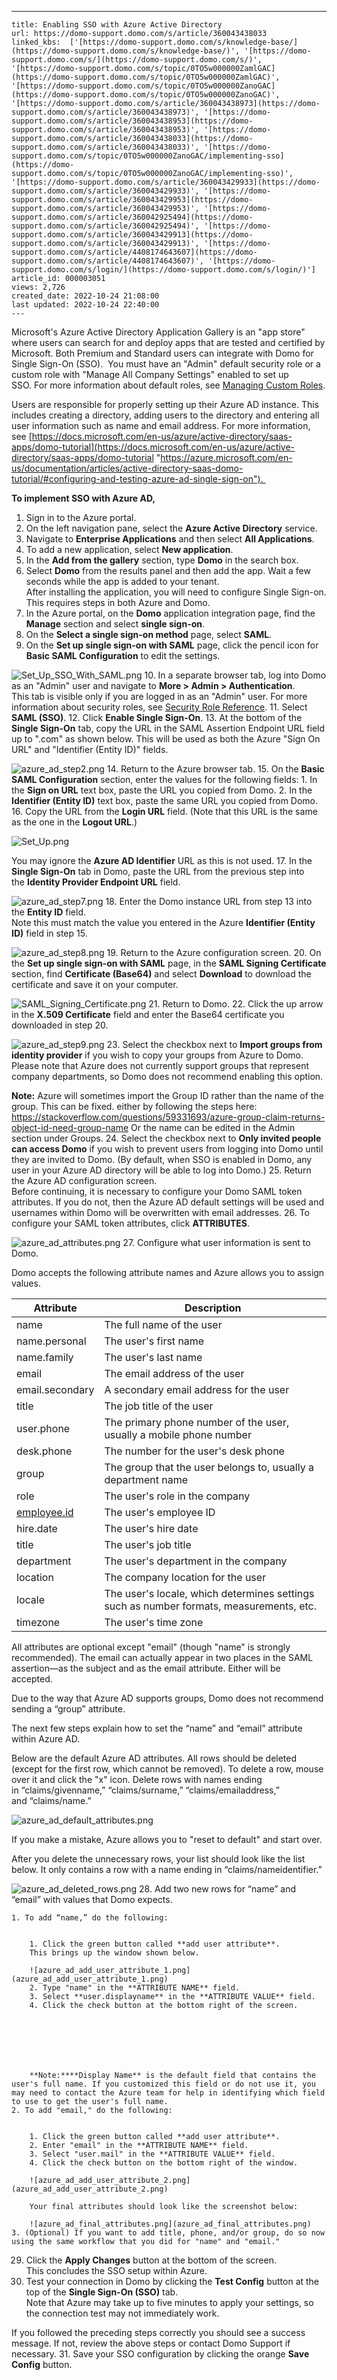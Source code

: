 ---
    title: Enabling SSO with Azure Active Directory
    url: https://domo-support.domo.com/s/article/360043438033
    linked_kbs:  ['[https://domo-support.domo.com/s/knowledge-base/](https://domo-support.domo.com/s/knowledge-base/)', '[https://domo-support.domo.com/s/](https://domo-support.domo.com/s/)', '[https://domo-support.domo.com/s/topic/0TO5w000000ZamlGAC](https://domo-support.domo.com/s/topic/0TO5w000000ZamlGAC)', '[https://domo-support.domo.com/s/topic/0TO5w000000ZanoGAC](https://domo-support.domo.com/s/topic/0TO5w000000ZanoGAC)', '[https://domo-support.domo.com/s/article/360043438973](https://domo-support.domo.com/s/article/360043438973)', '[https://domo-support.domo.com/s/article/360043438953](https://domo-support.domo.com/s/article/360043438953)', '[https://domo-support.domo.com/s/article/360043438033](https://domo-support.domo.com/s/article/360043438033)', '[https://domo-support.domo.com/s/topic/0TO5w000000ZanoGAC/implementing-sso](https://domo-support.domo.com/s/topic/0TO5w000000ZanoGAC/implementing-sso)', '[https://domo-support.domo.com/s/article/360043429933](https://domo-support.domo.com/s/article/360043429933)', '[https://domo-support.domo.com/s/article/360043429953](https://domo-support.domo.com/s/article/360043429953)', '[https://domo-support.domo.com/s/article/360042925494](https://domo-support.domo.com/s/article/360042925494)', '[https://domo-support.domo.com/s/article/360043429913](https://domo-support.domo.com/s/article/360043429913)', '[https://domo-support.domo.com/s/article/4408174643607](https://domo-support.domo.com/s/article/4408174643607)', '[https://domo-support.domo.com/s/login/](https://domo-support.domo.com/s/login/)']
    article_id: 000003051
    views: 2,726
    created_date: 2022-10-24 21:08:00
    last updated: 2022-10-24 22:40:00
    ---



Microsoft's Azure Active Directory Application Gallery is an "app store" where users can search for and deploy apps that are tested and certified by Microsoft. Both Premium and Standard users can integrate with Domo for Single Sign-On (SSO).  You must have an "Admin" default security role or a custom role with "Manage All Company Settings" enabled to set up SSO. For more information about default roles, see [Managing Custom Roles](/s/article/360043438973 "Default Security Role Reference").


Users are responsible for properly setting up their Azure AD instance. This includes creating a directory, adding users to the directory and entering all user information such as name and email address. For more information, see [https://docs.microsoft.com/en-us/azure/active-directory/saas-apps/domo-tutorial](https://docs.microsoft.com/en-us/azure/active-directory/saas-apps/domo-tutorial "https://azure.microsoft.com/en-us/documentation/articles/active-directory-saas-domo-tutorial/#configuring-and-testing-azure-ad-single-sign-on"). 


**To implement SSO with Azure AD,**


1. Sign in to the Azure portal.
2. On the left navigation pane, select the **Azure Active Directory** service.
3. Navigate to **Enterprise Applications** and then select **All Applications**.
4. To add a new application, select **New application**.
5. In the **Add from the gallery** section, type **Domo** in the search box.
6. Select **Domo** from the results panel and then add the app. Wait a few seconds while the app is added to your tenant.  
After installing the application, you will need to configure Single Sign-on. This requires steps in both Azure and Domo.
7. In the Azure portal, on the **Domo** application integration page, find the **Manage** section and select **single sign-on**.
8. On the **Select a single sign-on method** page, select **SAML**.
9. On the **Set up single sign-on with SAML** page, click the pencil icon for **Basic SAML Configuration** to edit the settings.  
  



![Set_Up_SSO_With_SAML.png](Set_Up_SSO_With_SAML.png)
10. In a separate browser tab, log into Domo as an "Admin" user and navigate to **More > Admin > Authentication**.  
This tab is visible only if you are logged in as an "Admin" user. For more information about security roles, see [Security Role Reference](/s/article/360043438953).
11. Select **SAML (SSO)**.
12. Click **Enable Single Sign-On**.
13. At the bottom of the **Single Sign-On** tab, copy the URL in the SAML Assertion Endpoint URL field up to ".com" as shown below. This will be used as both the Azure "Sign On URL" and "Identifier (Entity ID)" fields.  
  
![azure_ad_step2.png](azure_ad_step2.png)
14. Return to the Azure browser tab.
15. On the **Basic SAML Configuration** section, enter the values for the following fields:
	1. In the **Sign on URL** text box, paste the URL you copied from Domo.
	2. In the **Identifier (Entity ID)** text box, paste the same URL you copied from Domo.
16. Copy the URL from the **Login URL** field. (Note that this URL is the same as the one in the **Logout URL**.)  
  
![Set_Up.png](Set_Up.png)  
  
You may ignore the **Azure AD Identifier** URL as this is not used.
17. In the **Single Sign-On** tab in Domo, paste the URL from the previous step into the **Identity Provider Endpoint URL** field.  
  
![azure_ad_step7.png](azure_ad_step7.png)
18. Enter the Domo instance URL from step 13 into the **Entity ID** field.  
Note this must match the value you entered in the Azure **Identifier (Entity ID)** field in step 15.  
  
![azure_ad_step8.png](azure_ad_step8.png)
19. Return to the Azure configuration screen.
20. On the **Set up single sign-on with SAML** page, in the **SAML Signing Certificate** section, find **Certificate (Base64)** and select **Download** to download the certificate and save it on your computer.  
  



![SAML_Signing_Certificate.png](SAML_Signing_Certificate.png)
21. Return to Domo.
22. Click the up arrow in the **X.509 Certificate** field and enter the Base64 certificate you downloaded in step 20.  
  
![azure_ad_step9.png](azure_ad_step9.png)
23. Select the checkbox next to **Import groups from identity provider** if you wish to copy your groups from Azure to Domo. Please note that Azure does not currently support groups that represent company departments, so Domo does not recommend enabling this option.







**Note:** Azure will sometimes import the Group ID rather than the name of the group. This can be fixed. either by following the steps here: <https://stackoverflow.com/questions/59331693/azure-group-claim-returns-object-id-need-group-name> Or the name can be edited in the Admin section under Groups.
24. Select the checkbox next to **Only invited people can access Domo** if you wish to prevent users from logging into Domo until they are invited to Domo. (By default, when SSO is enabled in Domo, any user in your Azure AD directory will be able to log into Domo.)
25. Return the Azure AD configuration screen.  
Before continuing, it is necessary to configure your Domo SAML token attributes. If you do not, then the Azure AD default settings will be used and usernames within Domo will be overwritten with email addresses.
26. To configure your SAML token attributes, click **ATTRIBUTES**.  
  
![azure_ad_attributes.png](azure_ad_attributes.png)
27. Configure what user information is sent to Domo.  
  
Domo accepts the following attribute names and Azure allows you to assign values.



| Attribute | Description |
| --- | --- |
| name | The full name of the user |
| name.personal | The user's first name |
| name.family | The user's last name |
| email | The email address of the user |
| email.secondary | A secondary email address for the user |
| title | The job title of the user |
| user.phone | The primary phone number of the user, usually a mobile phone number |
| desk.phone | The number for the user's desk phone |
| group | The group that the user belongs to, usually a department name |
| role | The user's role in the company |
| [employee.id](http://employee.id) | The user's employee ID |
| hire.date | The user's hire date |
| title | The user's job title |
| department | The user's department in the company |
| location | The company location for the user |
| locale | The user's locale, which determines settings such as number formats, measurements, etc. |
| timezone | The user's time zone |

All attributes are optional except "email" (though "name" is strongly recommended). The email can actually appear in two places in the SAML assertion—as the subject and as the email attribute. Either will be accepted.   
  
Due to the way that Azure AD supports groups, Domo does not recommend sending a “group” attribute.  
  
The next few steps explain how to set the “name” and “email” attribute within Azure AD.  
  
Below are the default Azure AD attributes. All rows should be deleted (except for the first row, which cannot be removed). To delete a row, mouse over it and click the "x" icon. Delete rows with names ending in “claims/givenname,” “claims/surname,” “claims/emailaddress,” and “claims/name.”  
  
![azure_ad_default_attributes.png](azure_ad_default_attributes.png)  
  
If you make a mistake, Azure allows you to "reset to default" and start over.  
  
After you delete the unnecessary rows, your list should look like the list below. It only contains a row with a name ending in “claims/nameidentifier.”  
  
![azure_ad_deleted_rows.png](azure_ad_deleted_rows.png)
28. Add two new rows for “name” and “email” with values that Domo expects.


	1. To add “name,” do the following:
	
	
		1. Click the green button called **add user attribute**.  
		This brings up the window shown below.  
		  
		![azure_ad_add_user_attribute_1.png](azure_ad_add_user_attribute_1.png)
		2. Type "name" in the **ATTRIBUTE NAME** field.
		3. Select **user.displayname** in the **ATTRIBUTE VALUE** field.
		4. Click the check button at the bottom right of the screen.
		
		
		
		
		 
		
		
		**Note:****Display Name** is the default field that contains the user's full name. If you customized this field or do not use it, you may need to contact the Azure team for help in identifying which field to use to get the user's full name.
	2. To add "email," do the following:
	
	
		1. Click the green button called **add user attribute**.
		2. Enter "email" in the **ATTRIBUTE NAME** field.
		3. Select "user.mail" in the **ATTRIBUTE VALUE** field.
		4. Click the check button on the bottom right of the window.  
		  
		![azure_ad_add_user_attribute_2.png](azure_ad_add_user_attribute_2.png)  
		  
		Your final attributes should look like the screenshot below:  
		  
		![azure_ad_final_attributes.png](azure_ad_final_attributes.png)
	3. (Optional) If you want to add title, phone, and/or group, do so now using the same workflow that you did for "name" and "email."
29. Click the **Apply Changes** button at the bottom of the screen.  
This concludes the SSO setup within Azure.
30. Test your connection in Domo by clicking the **Test Config** button at the top of the **Single Sign-On (SSO)** tab.   
Note that Azure may take up to five minutes to apply your settings, so the connection test may not immediately work.   
  
If you followed the preceding steps correctly you should see a success message. If not, review the above steps or contact Domo Support if necessary.
31. Save your SSO configuration by clicking the orange **Save Config** button.
